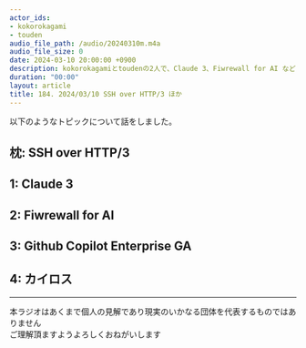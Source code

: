```yaml
---
actor_ids:
- kokorokagami
- touden
audio_file_path: /audio/20240310m.m4a
audio_file_size: 0
date: 2024-03-10 20:00:00 +0900
description: kokorokagamiとtoudenの2人で、Claude 3、Fiwrewall for AI など について話しました。
duration: "00:00"
layout: article
title: 184. 2024/03/10 SSH over HTTP/3 ほか
---
```


以下のようなトピックについて話をしました。

## 枕: SSH over HTTP/3
## 1: Claude 3
## 2: Fiwrewall for AI
## 3: Github Copilot Enterprise GA
## 4: カイロス

___

本ラジオはあくまで個人の見解であり現実のいかなる団体を代表するものではありません  
ご理解頂ますようよろしくおねがいします  

